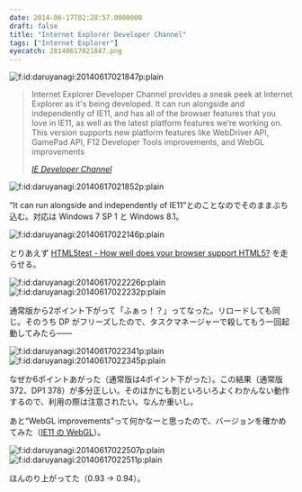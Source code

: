 ```yaml
---
date: 2014-06-17T02:28:57.0000000
draft: false
title: "Internet Explorer Developer Channel"
tags: ["Internet Explorer"]
eyecatch: 20140617021847.png
---
```

<p><span itemscope itemtype="http://schema.org/Photograph"><img src="20140617021847.png" alt="f:id:daruyanagi:20140617021847p:plain" title="f:id:daruyanagi:20140617021847p:plain" class="hatena-fotolife" itemprop="image"></span><br />
</p>

<blockquote cite="http://devchannel.modern.ie/">
<p>Internet Explorer Developer Channel provides a sneak peek at Internet Explorer as it's being developed. It can run alongside and independently of IE11, and has all of the browser features that you love in IE11, as well as the latest platform features we’re working on. This version supports new platform features like WebDriver API, GamePad API, F12 Developer Tools improvements, and WebGL improvements</p>

<cite><a href="http://devchannel.modern.ie/">IE Developer Channel</a></cite>
</blockquote>
<p><span itemscope itemtype="http://schema.org/Photograph"><img src="20140617021852.png" alt="f:id:daruyanagi:20140617021852p:plain" title="f:id:daruyanagi:20140617021852p:plain" class="hatena-fotolife" itemprop="image"></span></p><p>“It can run alongside and independently of IE11”とのことなのでそのままぶち込む。対応は Windows 7 SP 1 と Windows 8.1。</p><p><span itemscope itemtype="http://schema.org/Photograph"><img src="20140617022146.png" alt="f:id:daruyanagi:20140617022146p:plain" title="f:id:daruyanagi:20140617022146p:plain" class="hatena-fotolife" itemprop="image"></span></p><p>とりあえず <a href="http://html5test.com/">HTML5test - How well does your browser support HTML5?</a> を走らせる。</p><p><span itemscope itemtype="http://schema.org/Photograph"><img src="20140617022226.png" alt="f:id:daruyanagi:20140617022226p:plain" title="f:id:daruyanagi:20140617022226p:plain" class="hatena-fotolife" itemprop="image"></span><span itemscope itemtype="http://schema.org/Photograph"><img src="20140617022232.png" alt="f:id:daruyanagi:20140617022232p:plain" title="f:id:daruyanagi:20140617022232p:plain" class="hatena-fotolife" itemprop="image"></span></p><p>通常版から2ポイント下がって「ふぁっ！？」ってなった。リロードしても同じ。そのうち DP がフリーズしたので、タスクマネージャーで殺してもう一回起動してみたら――</p><p><span itemscope itemtype="http://schema.org/Photograph"><img src="20140617022341.png" alt="f:id:daruyanagi:20140617022341p:plain" title="f:id:daruyanagi:20140617022341p:plain" class="hatena-fotolife" itemprop="image"></span><span itemscope itemtype="http://schema.org/Photograph"><img src="20140617022345.png" alt="f:id:daruyanagi:20140617022345p:plain" title="f:id:daruyanagi:20140617022345p:plain" class="hatena-fotolife" itemprop="image"></span></p><p>なぜか6ポイントあがった（通常版は4ポイント下がった）。この結果（通常版 372、DP1 378）が多分正しい。そのほかにも割といろいろよくわかんない動作するので、利用の際は注意されたい。なんか重いし。</p><p>あと“WebGL improvements”って何かなーと思ったので、バージョンを確かめてみた（<a href="http://yomotsu.net/blog/2013/11/08/ie11-webgl.html">IE11 &#x306E; WebGL</a>）。</p><p><span itemscope itemtype="http://schema.org/Photograph"><img src="20140617022507.png" alt="f:id:daruyanagi:20140617022507p:plain" title="f:id:daruyanagi:20140617022507p:plain" class="hatena-fotolife" itemprop="image"></span><span itemscope itemtype="http://schema.org/Photograph"><img src="20140617022511.png" alt="f:id:daruyanagi:20140617022511p:plain" title="f:id:daruyanagi:20140617022511p:plain" class="hatena-fotolife" itemprop="image"></span></p><p>ほんのり上がってた（0.93 → 0.94）。</p>
